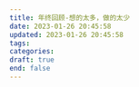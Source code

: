 ```yaml
---
title: 年终回顾-想的太多，做的太少
date: 2023-01-26 20:45:58
updated: 2023-01-26 20:45:58
tags:
categories:
draft: true
end: false
---
```


<!-- more -->
